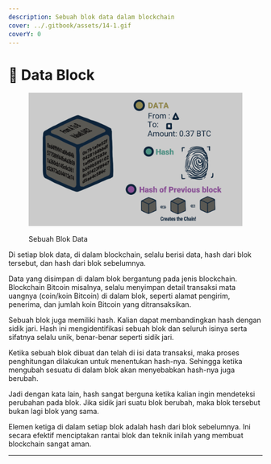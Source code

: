 ```yaml
---
description: Sebuah blok data dalam blockchain
cover: ../.gitbook/assets/14-1.gif
coverY: 0
---
```


# 🔏 Data Block

<figure><img src="../.gitbook/assets/5.gif" alt=""><figcaption><p>Sebuah Blok Data</p></figcaption></figure>

Di setiap blok data, di dalam blockchain, selalu berisi data, hash dari blok tersebut, dan hash dari blok sebelumnya.

Data yang disimpan di dalam blok bergantung pada jenis blockchain. Blockchain Bitcoin misalnya, selalu menyimpan detail transaksi mata uangnya (coin/koin Bitcoin) di dalam blok, seperti alamat pengirim, penerima, dan jumlah koin Bitcoin yang ditransaksikan.

Sebuah blok juga memiliki hash. Kalian dapat membandingkan hash dengan sidik jari. Hash ini mengidentifikasi sebuah blok dan seluruh isinya serta sifatnya selalu unik, benar-benar seperti sidik jari.

Ketika sebuah blok dibuat dan telah di isi data transaksi, maka proses penghitungan dilakukan untuk menentukan hash-nya. Sehingga ketika mengubah sesuatu di dalam blok akan menyebabkan hash-nya juga berubah.

Jadi dengan kata lain, hash sangat berguna ketika kalian ingin mendeteksi perubahan pada blok. Jika sidik jari suatu blok berubah, maka blok tersebut bukan lagi blok yang sama.

Elemen ketiga di dalam setiap blok adalah hash dari blok sebelumnya. Ini secara efektif menciptakan rantai blok dan teknik inilah yang membuat blockchain sangat aman.

***
